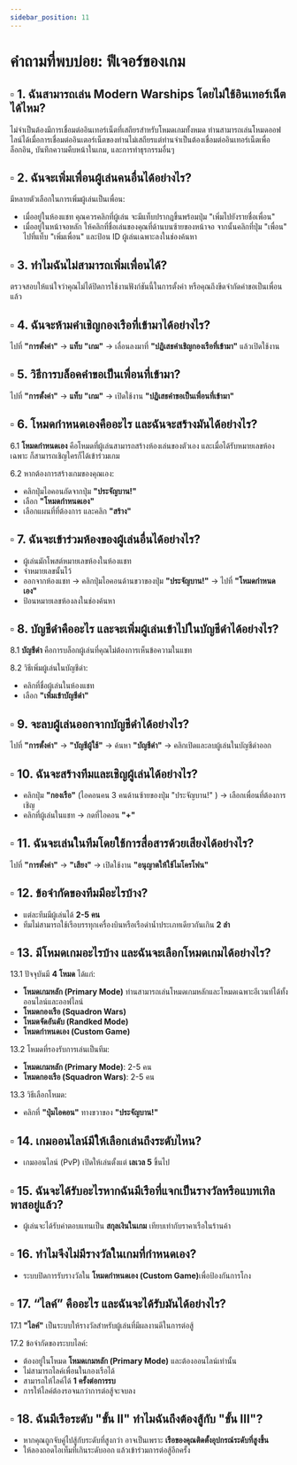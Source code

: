 ```yaml
---
sidebar_position: 11
---
```


# คำถามที่พบบ่อย: ฟีเจอร์ของเกม

## ▫️ **1. ฉันสามารถเล่น Modern Warships โดยไม่ใช้อินเทอร์เน็ตได้ไหม?**  

ไม่จำเป็นต้องมีการเชื่อมต่ออินเทอร์เน็ตที่เสถียรสำหรับโหมดเกมทั้งหมด  ท่านสามารถเล่นโหมดออฟไลน์ได้เมื่อการเชื่อมต่ออินเตอร์​เน็ต​ของท่านไม่เสถียร​ แต่ท่านจำเป็นต้องเชื่อมต่ออินเทอร์เน็ต​เพื่อล็อกอิน, บันทึกความคืบหน้าในเกม, และการทำธุรกรรม​อื่นๆ

## ▫️ **2. ฉันจะเพิ่มเพื่อนผู้เล่นคนอื่นได้อย่างไร?** 
 
มีหลายตัวเลือกในการเพิ่มผู้เล่นเป็นเพื่อน:  

- เมื่ออยู่ในห้องแชท คุณควรคลิกที่ผู้เล่น จะมีแท็บปรากฏขึ้นพร้อมปุ่ม "เพิ่มไปยังรายชื่อเพื่อน"  
- เมื่ออยู่ในหน้าจอหลัก ให้คลิกที่ชื่อเล่นของคุณที่ด้านบนซ้ายของหน้าจอ จากนั้นคลิกที่ปุ่ม "เพื่อน" ไปที่แท็บ "เพิ่มเพื่อน" และป้อน ID ผู้เล่นเฉพาะลงในช่องค้นหา  

## ▫️ **3. ทำไมฉันไม่สามารถเพิ่มเพื่อนได้?**  

ตรวจสอบให้แน่ใจว่าคุณไม่ได้ปิดการใช้งานฟังก์ชันนี้ในการตั้งค่า หรือคุณถึงขีดจำกัดคำขอเป็นเพื่อนแล้ว  

## ▫️ **4. ฉันจะห้ามคำเชิญกองเรือที่เข้ามาได้อย่างไร?** 
 
ไปที่ **"การตั้งค่า"** → **แท็บ "เกม"** → เลื่อนลงมาที่ **"ปฏิเสธคำเชิญกองเรือที่เข้ามา"** แล้วเปิดใช้งาน  

## ▫️ **5. วิธีการบล็อคคำขอเป็นเพื่อนที่เข้ามา?**
  
ไปที่ **"การตั้งค่า"** → **แท็บ "เกม"** → เปิดใช้งาน **"ปฏิเสธคำขอเป็นเพื่อนที่เข้ามา"**  

## ▫️ **6. โหมดกำหนดเองคืออะไร และฉันจะสร้างมันได้อย่างไร?**  

6.1 **โหมดกำหนดเอง** คือโหมดที่ผู้เล่นสามารถสร้างห้องเล่นของตัวเอง และเมื่อได้รับหมายเลขห้องเฉพาะ ก็สามารถเชิญใครก็ได้เข้าร่วมเกม  

6.2 หากต้องการสร้างเกมของคุณเอง:  
- คลิกปุ่มไอคอน​ถัดจากปุ่ม **"ประจัญบาน!​"**  
- เลือก **"โหมดกำหนดเอง"**  
- เลือกแผนที่ที่ต้องการ และคลิก **"สร้าง"**  

## ▫️ **7. ฉันจะเข้าร่วมห้องของผู้เล่นอื่นได้อย่างไร?**
  
- ผู้เล่นมักโพสต์หมายเลขห้องในห้องแชท  
- จำหมายเลขนั้นไว้  
- ออกจากห้องแชท → คลิกปุ่มไอคอนด้านขวาของปุ่ม **"ประจัญบาน!"** → ไปที่ **"โหมดกำหนดเอง"**  
- ป้อนหมายเลขห้องลงในช่องค้นหา  

## ▫️ **8. บัญชีดำคืออะไร และจะเพิ่มผู้เล่นเข้าไปในบัญชี​ดำได้อย่างไร?**  

8.1 **บัญชีดำ** คือการบล็อกผู้เล่นที่คุณไม่ต้องการเห็นข้อความในแชท  

8.2 วิธีเพิ่มผู้เล่นในบัญชีดำ:  
- คลิกที่ชื่อผู้เล่นในห้องแชท  
- เลือก **"เพิ่มเข้าบัญชี​ดำ"**  

## ▫️ **9. จะลบผู้เล่นออกจากบัญชีดำได้อย่างไร?** 
 
ไปที่ **"การตั้งค่า"** → **"บัญชีผู้ใช้"** → ค้นหา **"บัญชีดำ"** → คลิกเปิดและลบผู้เล่นในบัญชีดำออก  

## ▫️ **10. ฉันจะสร้างทีมและเชิญผู้เล่นได้อย่างไร?**
  
- คลิกปุ่ม **"กองเรือ"** (ไอคอนคน 3 คนด้านซ้ายของปุ่ม "ประจัญบาน!" ) → เลือกเพื่อนที่ต้องการเชิญ  
- คลิกที่ผู้เล่นในแชท → กดที่ไอคอน **"+"**  

## ▫️ **11. ฉันจะเล่นในทีมโดยใช้การสื่อสารด้วยเสียงได้อย่างไร?**  

ไปที่ **"การตั้งค่า"** → **"เสียง"** → เปิดใช้งาน **"อนุญาตให้ใช้ไมโครโฟน"**  

## ▫️ **12. ข้อจำกัดของทีมมีอะไรบ้าง?**  

- แต่ละทีมมีผู้เล่นได้ **2-5 คน**  
- ทีมไม่สามารถใช้เรือบรรทุกเครื่องบินหรือเรือดำน้ำประเภทเดียวกันเกิน **2 ลำ**  

## ▫️ **13. มีโหมดเกมอะไรบ้าง และฉันจะเลือกโหมดเกมได้อย่างไร?**  

13.1 ปัจจุบันมี **4 โหมด** ได้แก่:  
- **โหมดเกมหลัก (Primary Mode)** ท่านสามารถเล่นโหมดเกมหลักและโหมดเฉพาะอีเวนท์​ได้ทั้งออนไลน์และออฟไลน์​
- **โหมดกองเรือ (Squadron Wars)**  
- **โหมดจัดอันดับ (Randked Mode)**  
- **โหมดกำหนดเอง (Custom Game)**  

13.2 โหมดที่รองรับการเล่นเป็นทีม:  
- **โหมดเกมหลัก (Primary Mode)**: 2-5 คน  
- **โหมดกองเรือ (Squadron Wars)**: 2-5 คน  

13.3 วิธีเลือกโหมด:  
- คลิกที่ **"ปุ่มไอคอน"** ทางขวาของ **"ประจัญบาน!"**  

## ▫️ **14. เกมออนไลน์มีให้เลือกเล่นถึงระดับไหน?**
  
- เกมออนไลน์ (PvP) เปิดให้เล่นตั้งแต่ **เลเวล 5** ขึ้นไป  

## ▫️ **15. ฉันจะได้รับอะไรหากฉันมีเรือที่แจกเป็นรางวัลหรือแบทเทิลพาสอยู่แล้ว?** 
 
- ผู้เล่นจะได้รับค่าตอบแทนเป็น **สกุลเงินในเกม** เทียบเท่ากับราคาเรือในร้านค้า  

## ▫️ **16. ทำไมจึงไม่มีรางวัลในเกมที่กำหนดเอง?** 
 
- ระบบปิดการรับรางวัลใน **โหมดกำหนดเอง (Custom Game)​** เพื่อป้องกันการโกง  

## ▫️ **17. “ไลค์” คืออะไร และฉันจะได้รับมันได้อย่างไร?**  

17.1 **"ไลค์"** เป็นระบบให้รางวัลสำหรับผู้เล่นที่มีผลงานดีในการต่อสู้  

17.2 ข้อจำกัดของระบบไลค์:  
- ต้องอยู่ในโหมด **โหมดเกมหลัก (Primary​ Mode)**  และต้องออนไลน์​เท่านั้น
- ไม่สามารถไลค์เพื่อนในกองเรือได้  
- สามารถให้ไลค์ได้ **1 ครั้งต่อการรบ**  
- การให้ไลค์ต้องรอจนกว่าการต่อสู้จะจบลง  

## ▫️ **18. ฉันมีเรือระดับ "ขั้น II" ทำไมฉันถึงต้องสู้กับ "ขั้น III"?**  

- หากคุณถูกจับคู่ไปสู้กับระดับที่สูงกว่า อาจเป็นเพราะ **เรือของคุณติดตั้งอุปกรณ์ระดับที่สูงขึ้น**  
- ให้ลองถอดไอเท็มที่เกินระดับออก แล้วเข้าร่วมการต่อสู้อีกครั้ง
